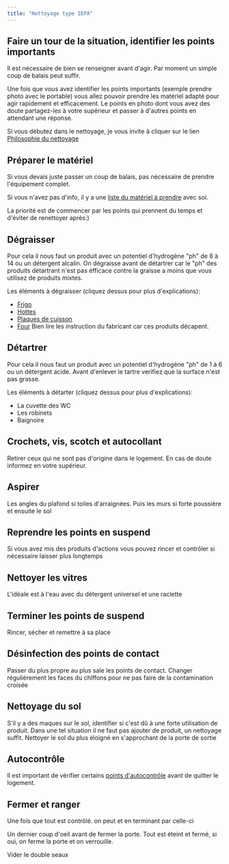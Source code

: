 ```yaml
---
title: "Nettoyage type IEPA"
---
```


## Faire un tour de la situation, identifier les points importants
Il est nécessaire de bien se renseigner avant d'agir. Par moment un simple coup de balais peut suffir. 

Une fois que vous avez identifier les points importants (exemple prendre photo avec le portable) vous allez pouvoir prendre les matériel adapté pour agir rapidement et efficacement. Le points en photo dont vous avez des doute partagez-les à votre supérieur et passer à d'autres points en attendant une réponse.

Si vous débutez dans le nettoyage, je vous invite à cliquer sur le lien [Philosophie du nettoyage](notes/nettoyage/philosophieNettoyage.md)

## Préparer le matériel
Si vous devais juste passer un coup de balais, pas nécessaire de prendre l'équipement complet.

Si vous n'avez pas d'info, il y a une [liste du matériel à prendre](notes/nettoyage/listeMaterielNettoyage.md) avec soi.

La priorité est de commencer par les points qui prennent du temps et d'éviter de renettoyer après:)

## Dégraisser
Pour cela il nous faut un produit avec un potentiel d'hydrogène "ph" de 8 à 14 ou un détergent alcalin. On dégraisse avant de détartrer car le "ph" des produits détartrant n'est pas éfficace contre la graisse a moins que vous utilisez de produits mixtes.

Les éléments à dégraisser (cliquez dessus pour plus d'explications):
- [Frigo](notes/nettoyage/zones%20et%20matériaux/frigo.md)
- [Hottes](notes/nettoyage/zones%20et%20matériaux/hotteCuisine.md)
- [Plaques de cuisson](notes/nettoyage/zones%20et%20matériaux/plaquesCuisson.md)
- [Four](notes/nettoyage/zones%20et%20matériaux/four.md)
Bien lire les instruction du fabricant car ces produits décapent.

## Détartrer
Pour cela il nous faut un produit avec un potentiel d'hydrogène "ph" de 1 à 6 ou un détergent acide. Avant d'enlever le tartre verifiez que la surface n'est pas grasse.

Les éléments à détarter (cliquez dessus pour plus d'explications):
- La cuvette des WC
- Les robinets
- Baignoire
## Crochets, vis, scotch et autocollant
Retirer ceux qui ne sont pas d'origine dans le logement. En cas de doute informez en votre supérieur.
## Aspirer
Les angles du plafond si toiles d'arraignées. Puis les murs si forte poussière et ensuite le sol

## Reprendre les points en suspend
Si vous avez mis des produits d'actions vous pouvez rincer et contrôler si nécessaire laisser plus longtemps

## Nettoyer les vitres
L'idéale est à l'eau avec du détergent universel et une raclette

## Terminer les points de suspend
Rincer, sécher et remettre à sa place

## Désinfection des points de contact
Passer du plus propre au plus sale les points de contact. Changer régulièrement les faces du chiffons pour ne pas faire de la contamination croisée

## Nettoyage du sol
S'il y a des maques sur le sol, identifier si c'est dû à une forte utilisation de produit. Dans une tel situation il ne faut pas ajouter de produit, un nettoyage suffit. Nettoyer le sol du plus éloigné en s'approchant de la porte de sortie

## Autocontrôle
Il est important de vérifier certains [points d'autocontrôle](notes/formation/P_PointsAutocontroleNettoyageDB.md) avant de quitter le logement.

## Fermer et ranger
Une fois que tout est contrôlé. on peut  et en terminant par celle-ci

Un dernier coup d'oeil avant de fermer la porte. Tout est éteint et fermé, si oui, on ferme la porte et on verrouille.

Vider le double seaux
